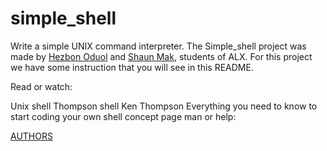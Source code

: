 # simple_shell
Write a simple UNIX command interpreter.
The Simple_shell project was made by [Hezbon Oduol](https://github.com/Hezbon12) and [Shaun Mak](github.com/Pybaker), students of ALX. For this project we have some instruction that you will see in this README.

Read or watch:

Unix shell
Thompson shell
Ken Thompson
Everything you need to know to start coding your own shell concept page
man or help:

[AUTHORS](https://github.com/Hezbon12/simple_shell/blob/main/AUTHORS)
